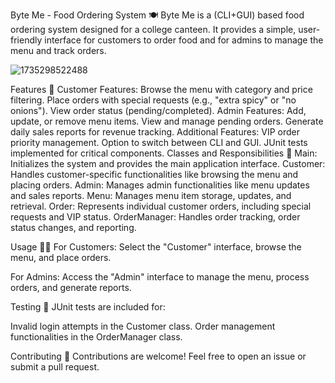 Byte Me - Food Ordering System 🍽️
Byte Me is a (CLI+GUI) based food ordering system designed for a college canteen. It provides a simple, user-friendly interface for customers to order food and for admins to manage the menu and track orders.

![1735298522488](https://github.com/user-attachments/assets/da7d87c1-6377-4bf3-b323-6c8c2e4b0092)


Features 🚀
Customer Features:
Browse the menu with category and price filtering.
Place orders with special requests (e.g., "extra spicy" or "no onions").
View order status (pending/completed).
Admin Features:
Add, update, or remove menu items.
View and manage pending orders.
Generate daily sales reports for revenue tracking.
Additional Features:
VIP order priority management.
Option to switch between CLI and GUI.
JUnit tests implemented for critical components.
Classes and Responsibilities 📂
Main: Initializes the system and provides the main application interface.
Customer: Handles customer-specific functionalities like browsing the menu and placing orders.
Admin: Manages admin functionalities like menu updates and sales reports.
Menu: Manages menu item storage, updates, and retrieval.
Order: Represents individual customer orders, including special requests and VIP status.
OrderManager: Handles order tracking, order status changes, and reporting.

Usage 🧑‍💻
For Customers:
Select the "Customer" interface, browse the menu, and place orders.

For Admins:
Access the "Admin" interface to manage the menu, process orders, and generate reports.

Testing 🧪
JUnit tests are included for:

Invalid login attempts in the Customer class.
Order management functionalities in the OrderManager class.

Contributing 🤝
Contributions are welcome! Feel free to open an issue or submit a pull request.
